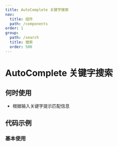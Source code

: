 ```yaml
---
title: AutoComplete 关键字搜索
nav:
  title: 组件
  path: /components
order: 1
group:
  path: /search
  title: 搜索
  order: 500
---
```


# AutoComplete 关键字搜索

## 何时使用

- 根据输入关键字提示匹配信息

## 代码示例

### 基本使用

<code src="./demo/demo-01.tsx" />
